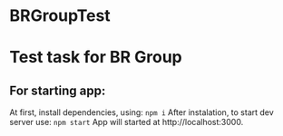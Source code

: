 # BRGroupTest
# Test task for BR Group

## For starting app:
At first, install dependencies, using: `npm i`
After instalation, to start dev server use: `npm start`
App will started at http://localhost:3000.
